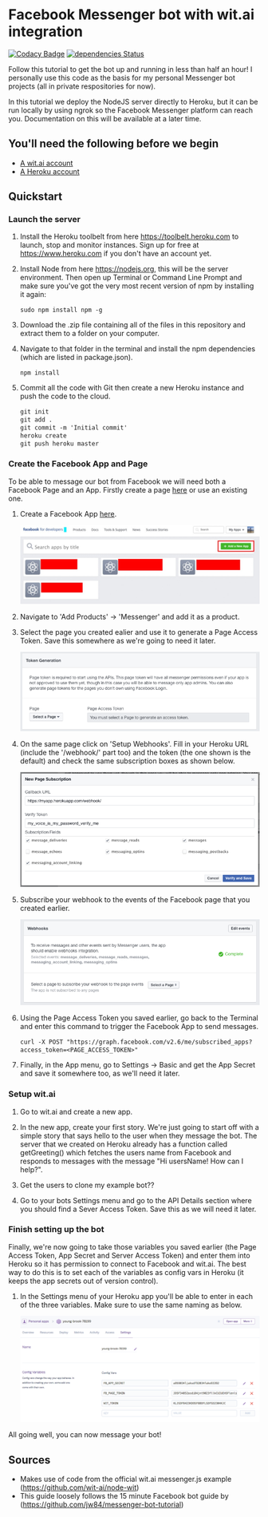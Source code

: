# Facebook Messenger bot with wit.ai integration
[![Codacy Badge](https://api.codacy.com/project/badge/Grade/42c2df2d04664433b100a82e81bca3f0)](https://www.codacy.com/app/jpbowley/ai-messenger-bot?utm_source=github.com&amp;utm_medium=referral&amp;utm_content=jpbow/ai-messenger-bot&amp;utm_campaign=Badge_Grade)
[![dependencies Status](https://david-dm.org/jpbow/ai-messenger-bot/status.svg)](https://david-dm.org/jpbow/ai-messenger-bot)

Follow this tutorial to get the bot up and running in less than half an hour! I personally use this code as the basis for my personal Messenger bot projects (all in private respositories for now).

In this tutorial we deploy the NodeJS server directly to Heroku, but it can be run locally by using ngrok so the Facebook Messenger platform can reach you. Documentation on this will be available at a later time.

## You'll need the following before we begin
* [A wit.ai account](https://wit.ai/)
* [A Heroku account](https://www.heroku.com/)

## Quickstart

### Launch the server

1. Install the Heroku toolbelt from here https://toolbelt.heroku.com to launch, stop and monitor instances. Sign up for free at https://www.heroku.com if you don't have an account yet.

2. Install Node from here https://nodejs.org, this will be the server environment. Then open up Terminal or Command Line Prompt and make sure you've got the very most recent version of npm by installing it again:

    ```
    sudo npm install npm -g
    ```
    
3. Download the .zip file containing all of the files in this repository and extract them to a folder on your computer.
    
4. Navigate to that folder in the terminal and install the npm dependencies (which are listed in package.json).
   
    ```
    npm install
    ```
    
5. Commit all the code with Git then create a new Heroku instance and push the code to the cloud.

    ```
    git init
    git add .
    git commit -m 'Initial commit'
    heroku create
    git push heroku master
    ```

### Create the Facebook App and Page

To be able to message our bot from Facebook we will need both a Facebook Page and an App. Firstly create a page [here](https://www.facebook.com/pages/create/) or use an existing one.

1. Create a Facebook App [here](https://developers.facebook.com/apps/).

	![FB App creation screenshot](/demo/image_1.jpg)

2. Navigate to 'Add Products' -> 'Messenger' and add it as a product.

3. Select the page you created ealier and use it to generate a Page Access Token. Save this somewhere as we're going to need it later.

	![Page Access Token generation screenshot](/demo/image_2.png)

4. On the same page click on 'Setup Webhooks'. Fill in your Heroku URL (include the '/webhook/' part too) and the token (the one shown is the default) and check the same subscription boxes as shown below.

	![Webhook setup screenshot](/demo/image_3.png)

5. Subscribe your webhook to the events of the Facebook page that you created earlier.

	![Webhook subscription screenshot](/demo/image_5.png)

6. Using the Page Access Token you saved earlier, go back to the Terminal and enter this command to trigger the Facebook App to send messages.

	```
	curl -X POST "https://graph.facebook.com/v2.6/me/subscribed_apps?access_token=<PAGE_ACCESS_TOKEN>"
	```

7. Finally, in the App menu, go to Settings -> Basic and get the App Secret and save it somewhere too, as we'll need it later.

### Setup wit.ai

1. Go to wit.ai and create a new app.

2. In the new app, create your first story. We're just going to start off with a simple story that says hello to the user when they message the bot. The server that we created on Heroku already has a function called getGreeting() which fetches the users name from Facebook and responds to messages with the message "Hi usersName! How can I help?". 

3. Get the users to clone my example bot??

4. Go to your bots Settings menu and go to the API Details section where you should find a Sever Access Token. Save this as we will need it later.

### Finish setting up the bot

Finally, we're now going to take those variables you saved earlier (the Page Access Token, App Secret and Server Access Token) and enter them into Heroku so it has permission to connect to Facebook and wit.ai. The best way to do this is to set each of the variables as config vars in Heroku (it keeps the app secrets out of version control).

1. In the Settings menu of your Heroku app you'll be able to enter in each of the three variables. Make sure to use the same naming as below.

	![Heroku config var setup screenshot](/demo/image_4.png)

All going well, you can now message your bot!

## Sources
* Makes use of code from the official wit.ai messenger.js example (https://github.com/wit-ai/node-wit)
* This guide loosely follows the 15 minute Facebook bot guide by (https://github.com/jw84/messenger-bot-tutorial)
